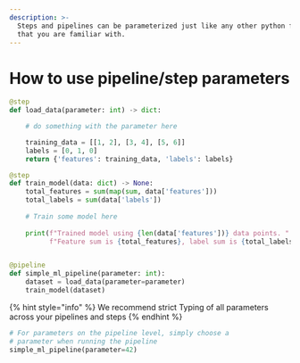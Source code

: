 ```yaml
---
description: >-
  Steps and pipelines can be parameterized just like any other python function
  that you are familiar with.
---
```


# How to use pipeline/step parameters

```python
@step
def load_data(parameter: int) -> dict:

    # do something with the parameter here

    training_data = [[1, 2], [3, 4], [5, 6]]
    labels = [0, 1, 0]
    return {'features': training_data, 'labels': labels}

@step
def train_model(data: dict) -> None:
    total_features = sum(map(sum, data['features']))
    total_labels = sum(data['labels'])
    
    # Train some model here
    
    print(f"Trained model using {len(data['features'])} data points. "
          f"Feature sum is {total_features}, label sum is {total_labels}")


@pipeline  
def simple_ml_pipeline(parameter: int):
    dataset = load_data(parameter=parameter)
    train_model(dataset)
```

{% hint style="info" %}
We recommend strict Typing of all parameters across your pipelines and steps
{% endhint %}

```python
# For parameters on the pipeline level, simply choose a 
# parameter when running the pipeline
simple_ml_pipeline(parameter=42)
```
